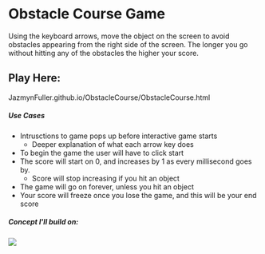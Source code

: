   
# Obstacle Course Game
Using the keyboard arrows, move the object on the screen to avoid obstacles appearing from the right side of the screen. The longer you go without hitting any of the obstacles the higher your score.
## Play Here: 
JazmynFuller.github.io/ObstacleCourse/ObstacleCourse.html
##### Use Cases
* Intrusctions to game pops up before interactive game starts
	* Deeper explanation of what each arrow key does
* To begin the game the user will have to click start
* The score will start on 0, and increases by 1 as every millisecond goes by.
	* Score will stop increasing if you hit an object
* The game will go on forever, unless you hit an object
* Your score will freeze once you lose the game, and this will be your end score

##### Concept I'll build on:
![](concept.gif)
